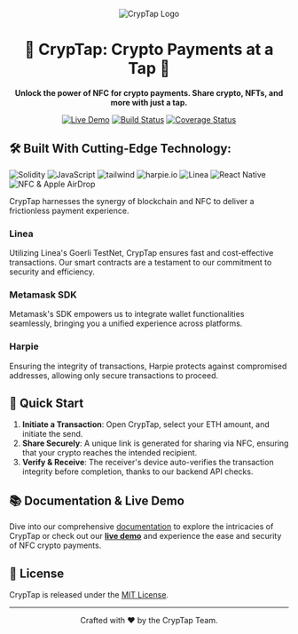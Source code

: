 <div align="center">

![CrypTap Logo](path_to_logo/CrypTap.png)

# 🚀 CrypTap: Crypto Payments at a Tap 🚀

**Unlock the power of NFC for crypto payments. Share crypto, NFTs, and more with just a tap.**

[![Live Demo](https://img.shields.io/badge/Live-Demo-brightgreen)](https://ethdenver-smoky.vercel.app/)
[![Build Status](https://img.shields.io/badge/build-passing-brightgreen.svg)]()
[![Coverage Status](https://img.shields.io/badge/coverage-100%25-brightgreen.svg)]()

</div>

## 🛠 Built With Cutting-Edge Technology:

![Solidity](https://img.shields.io/badge/Solidity-3C3C3D?logo=solidity&logoColor=white)
![JavaScript](https://img.shields.io/badge/JavaScript-F7DF1E?logo=javascript&logoColor=black)
![tailwind](https://img.shields.io/badge/tailwind-38B2AC?logo=tailwind-css&logoColor=white)
![harpie.io](https://img.shields.io/badge/harpie.io-000000?logo=harpie&logoColor=white)
![Linea](https://img.shields.io/badge/Linea-Metamask_SDKs-orange)
![React Native](https://img.shields.io/badge/React%20Native-20232A?logo=react&logoColor=61DAFB)
![NFC & Apple AirDrop](https://img.shields.io/badge/NFC%20&%20Apple%20AirDrop-000000?logo=apple&logoColor=white)

CrypTap harnesses the synergy of blockchain and NFC to deliver a frictionless payment experience.

### Linea
Utilizing Linea's Goerli TestNet, CrypTap ensures fast and cost-effective transactions. Our smart contracts are a testament to our commitment to security and efficiency.

### Metamask SDK
Metamask's SDK empowers us to integrate wallet functionalities seamlessly, bringing you a unified experience across platforms.

### Harpie
Ensuring the integrity of transactions, Harpie protects against compromised addresses, allowing only secure transactions to proceed.

## 🚀 Quick Start

1. **Initiate a Transaction**: Open CrypTap, select your ETH amount, and initiate the send.
2. **Share Securely**: A unique link is generated for sharing via NFC, ensuring that your crypto reaches the intended recipient.
3. **Verify & Receive**: The receiver's device auto-verifies the transaction integrity before completion, thanks to our backend API checks.

## 📚 Documentation & Live Demo

Dive into our comprehensive [documentation](https://link_to_your_documentation) to explore the intricacies of CrypTap or check out our [**live demo**](https://ethdenver-smoky.vercel.app/) and experience the ease and security of NFC crypto payments.

## 📝 License

CrypTap is released under the [MIT License](https://opensource.org/licenses/MIT).

---

<div align="center">

Crafted with ❤️ by the CrypTap Team.

</div>
